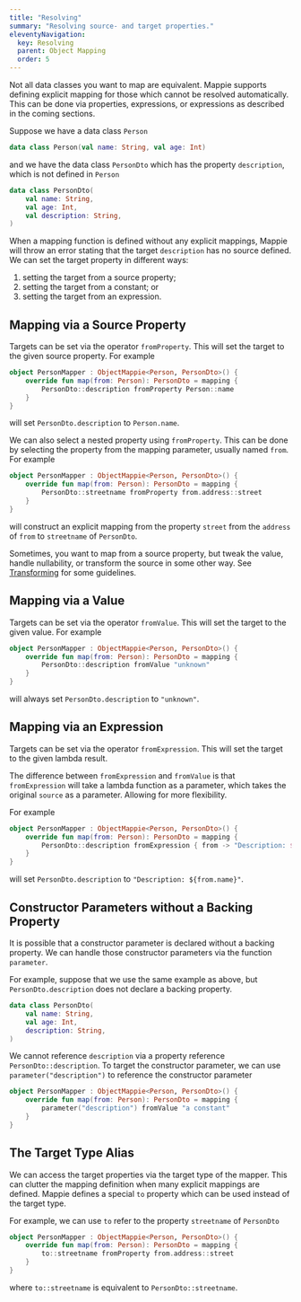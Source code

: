 ```yaml
---
title: "Resolving"
summary: "Resolving source- and target properties."
eleventyNavigation:
  key: Resolving
  parent: Object Mapping
  order: 5
---
```


Not all data classes you want to map are equivalent. Mappie supports defining explicit mapping for those which cannot
be resolved automatically. This can be done via properties, expressions, or expressions as described in the coming 
sections.

Suppose we have a data class `Person`
```kotlin
data class Person(val name: String, val age: Int)
```
and we have the data class `PersonDto` which has the property `description`, which is not defined in `Person`
```kotlin
data class PersonDto(
    val name: String, 
    val age: Int, 
    val description: String,
)
```

When a mapping function is defined without any explicit mappings, Mappie will throw an error stating that the target 
`description` has no source defined. We can set the target property in different ways:
1. setting the target from a source property;
2. setting the target from a constant; or
3. setting the target from an expression.

## Mapping via a Source Property
Targets can be set via the operator `fromProperty`. This will set the target to the given source property.
For example
```kotlin
object PersonMapper : ObjectMappie<Person, PersonDto>() {
    override fun map(from: Person): PersonDto = mapping {
        PersonDto::description fromProperty Person::name
    }
}
```
will set `PersonDto.description` to `Person.name`.

We can also select a nested property using `fromProperty`. This can be done by selecting the property from the mapping
parameter, usually named `from`. For example
```kotlin
object PersonMapper : ObjectMappie<Person, PersonDto>() {
    override fun map(from: Person): PersonDto = mapping {
        PersonDto::streetname fromProperty from.address::street
    }
}
```
will construct an explicit mapping from the property `street` from the `address` of `from` to `streetname` of `PersonDto`. 

Sometimes, you want to map from a source property, but tweak the value, handle nullability, or transform the source in
some other way. See [Transforming](/object-mapping/transforming/) for some guidelines.

## Mapping via a Value
Targets can be set via the operator `fromValue`. This will set the target to the given value.
For example
```kotlin
object PersonMapper : ObjectMappie<Person, PersonDto>() {
    override fun map(from: Person): PersonDto = mapping {
        PersonDto::description fromValue "unknown"
    }
}
```
will always set `PersonDto.description` to `"unknown"`.

## Mapping via an Expression
Targets can be set via the operator `fromExpression`. This will set the target to the given lambda result. 

The difference between `fromExpression` and `fromValue` is that `fromExpression` will take a lambda
function as a parameter, which takes the original `source` as a parameter. Allowing for more flexibility. 

For example
```kotlin
object PersonMapper : ObjectMappie<Person, PersonDto>() {
    override fun map(from: Person): PersonDto = mapping {
        PersonDto::description fromExpression { from -> "Description: ${from.name}" }
    }
}
```
will set `PersonDto.description` to `"Description: ${from.name}"`.

## Constructor Parameters without a Backing Property
It is possible that a constructor parameter is declared without a backing property. We can handle those constructor 
parameters via the function `parameter`.

For example, suppose that we use the same example as above, but `PersonDto.description` does not declare a backing property.
```kotlin
data class PersonDto(
    val name: String,
    val age: Int,
    description: String,
)
```
We cannot reference `description` via a property reference `PersonDto::description`. To target the constructor parameter, 
we can use `parameter("description")` to reference the constructor parameter
```kotlin
object PersonMapper : ObjectMappie<Person, PersonDto>() {
    override fun map(from: Person): PersonDto = mapping {
        parameter("description") fromValue "a constant"
    }
}
```

## The Target Type Alias 
We can access the target properties via the target type of the mapper. This can clutter the mapping definition when
many explicit mappings are defined. Mappie defines a special `to` property which can be used instead of the target type.

For example, we can use `to` refer to the property `streetname` of `PersonDto`
```kotlin
object PersonMapper : ObjectMappie<Person, PersonDto>() {
    override fun map(from: Person): PersonDto = mapping {
        to::streetname fromProperty from.address::street
    }
}
```
where `to::streetname` is equivalent to `PersonDto::streetname`.